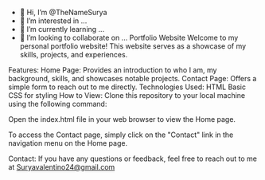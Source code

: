 - 👋 Hi, I’m @TheNameSurya
- 👀 I’m interested in ...
- 🌱 I’m currently learning ...
- 💞️ I’m looking to collaborate on ...
Portfolio Website
Welcome to my personal portfolio website! This website serves as a showcase of my skills, projects, and experiences.

Features:
Home Page: Provides an introduction to who I am, my background, skills, and showcases notable projects.
Contact Page: Offers a simple form to reach out to me directly.
Technologies Used:
HTML
Basic CSS for styling
How to View:
Clone this repository to your local machine using the following command:

Open the index.html file in your web browser to view the Home page.

To access the Contact page, simply click on the "Contact" link in the navigation menu on the Home page.


Contact:
If you have any questions or feedback, feel free to reach out to me at Suryavalentino24@gmail.com

